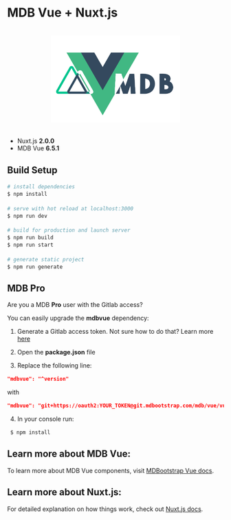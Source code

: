 # MDB Vue + Nuxt.js

<div align="center">
<br>
<img width="300" src="./assets/logo.png" alt="mdbvue-nuxt">
<br>
<br>
</div>

- Nuxt.js **2.0.0**
- MDB Vue **6.5.1**

## Build Setup

```bash
# install dependencies
$ npm install

# serve with hot reload at localhost:3000
$ npm run dev

# build for production and launch server
$ npm run build
$ npm run start

# generate static project
$ npm run generate
```

## MDB Pro 

Are you a MDB **Pro** user with the Gitlab access?

You can easily upgrade the **mdbvue** dependency:

1. Generate a Gitlab access token. Not sure how to do that? Learn more [here](https://mdbootstrap.com/docs/vue/getting-started/quick-start/#token)

2. Open the **package.json** file

3. Replace the following line: 

```json
"mdbvue": "^version"
```
 with 

 ```json
 "mdbvue": "git+https://oauth2:YOUR_TOKEN@git.mdbootstrap.com/mdb/vue/vu-pro.git"
 ```
4. In your console run:
```bash
 $ npm install

```

## Learn more about MDB Vue:

To learn more about MDB Vue components, visit [MDBootstrap Vue docs](https://mdbootstrap.com/docs/vue/).

## Learn more about Nuxt.js:

For detailed explanation on how things work, check out [Nuxt.js docs](https://nuxtjs.org).

